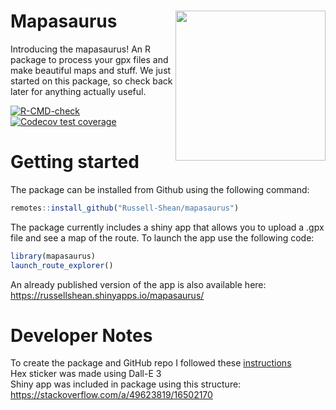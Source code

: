 # Mapasaurus <a href="https://russell-shean.github.io/mapasaurus/"><img src="https://github.com/user-attachments/assets/55d58f4b-748b-434d-9063-6d500dab8dc8" align="right" height="240" /></a>
Introducing the mapasaurus! An R package to process your gpx files and make beautiful maps and stuff. We just started on this package, so check back later for anything actually useful.    

<!-- badges: start -->


  [![R-CMD-check](https://github.com/Russell-Shean/mapasaurus/actions/workflows/R-CMD-check.yaml/badge.svg)](https://github.com/Russell-Shean/mapasaurus/actions/workflows/R-CMD-check.yaml)
  [![Codecov test coverage](https://codecov.io/gh/Russell-Shean/mapasaurus/graph/badge.svg)](https://app.codecov.io/gh/Russell-Shean/mapasaurus)
<!-- badges: end -->

# Getting started
The package can be installed from Github using the following command:    
```r
remotes::install_github("Russell-Shean/mapasaurus")
```
The package currently includes a shiny app that allows you to upload a .gpx file and see a map of the route. To launch the app use the following code:    
```r
library(mapasaurus)
launch_route_explorer()
```

An already published version of the app is also available here: https://russellshean.shinyapps.io/mapasaurus/


# Developer Notes   
To create the package and GitHub repo I followed these <a href="https://r-pkgs.org/whole-game.html">instructions</a>     
Hex sticker was made using Dall-E 3     
Shiny app was included in package using this structure: https://stackoverflow.com/a/49623819/16502170
